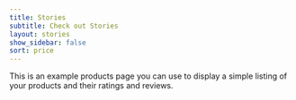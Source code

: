 ```yaml
---
title: Stories
subtitle: Check out Stories 
layout: stories
show_sidebar: false
sort: price
---
```


This is an example products page you can use to display a simple listing of your products and their ratings and reviews.